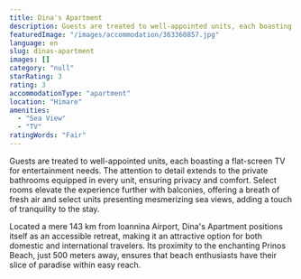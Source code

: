 ```yaml
---
title: Dina's Apartment
description: Guests are treated to well-appointed units, each boasting a flat-screen TV for entertainment needs. The attention to detail extends to the private bathrooms equ
featuredImage: "/images/accommodation/363360857.jpg"
language: en
slug: dinas-apartment
images: []
category: "null"
starRating: 3
rating: 3
accommodationType: "apartment"
location: "Himare"
amenities:
  - "Sea View"
  - "TV"
ratingWords: "Fair"
---
```


Guests are treated to well-appointed units, each boasting a flat-screen TV for entertainment needs. The attention to detail extends to the private bathrooms equipped in every unit, ensuring privacy and comfort. Select rooms elevate the experience further with balconies, offering a breath of fresh air and select units presenting mesmerizing sea views, adding a touch of tranquility to the stay.

Located a mere 143 km from Ioannina Airport, Dina's Apartment positions itself as an accessible retreat, making it an attractive option for both domestic and international travelers. Its proximity to the enchanting Prinos Beach, just 500 meters away, ensures that beach enthusiasts have their slice of paradise within easy reach.


